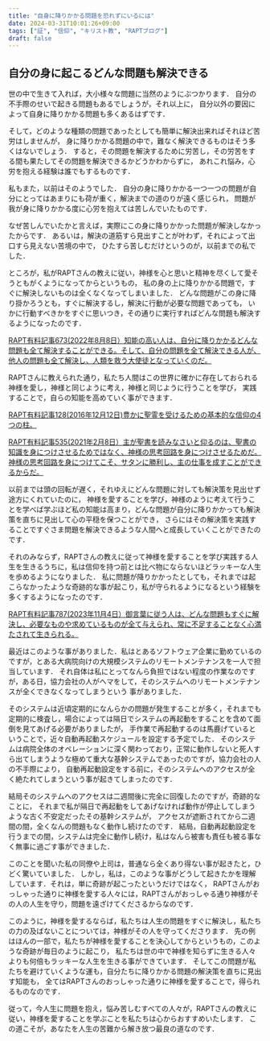 ```yaml
---
title: "自身に降りかかる問題を恐れずにいるには"
date: 2024-03-31T10:01:26+09:00
tags: ["証", "信仰", "キリスト教", "RAPTブログ"]
draft: false
---
```


## 自分の身に起こるどんな問題も解決できる
世の中で生きて入れば，大小様々な問題に当然のようにぶつかります．
自分の不手際のせいで起きる問題もあるでしょうが，それ以上に，
自分以外の要因によって自身に降りかかる問題も多くあるはずです．

そして，どのような種類の問題であったとしても簡単に解決出来ればそれほど苦労はしませんが，
身に降りかかる問題の中で，難なく解決できるものはそう多くはないでしょう．
すると，その問題を解決するために労苦し，その労苦をする間も果たしてその問題を解決できるかどうかわからずに，
あれこれ悩み，心労を抱える経験は誰でもするものです．

私もまた，以前はそのようでした．
自分の身に降りかかる一つ一つの問題が自分にとってはあまりにも荷が重く，解決までの道のりが遠く感じられ，
問題が我が身に降りかかる度に心労を抱えては苦しんでいたものです．

なぜ苦しんでいたかと言えば，実際にこの身に降りかかった問題が解決しなかったからです．
あるいは，解決の道筋すら見出すことが叶わず，それによって出口すら見えない苦境の中で，
ひたすら苦しむだけというのが，以前までの私でした．

ところが，私がRAPTさんの教えに従い，神様を心と思いと精神を尽くして愛そうともがくようになってからというもの，
私の身の上に降りかかる問題で，すぐに解決しないものは全くなくなってしまいました．
どんな問題がこの身に降り掛かろうとも，すぐに解決するし，解決に行動が必要な問題であっても，
いかに行動すべきかをすぐに思いつき，その通りに実行すればどんな問題も解決するようになったのです．

[RAPT有料記事673(2022年8月8日）知能の高い人は、自分に降りかかるどんな問題も全て解決することができる。そして、自分の問題を全て解決できる人が、他人の問題も全て解決し、人類を救う大使徒となっていくのだ。](https://rapt-neo.com/?p=57110)

RAPTさんに教えられた通り，私たち人間はこの世界に確かに存在しておられる神様を愛し，神様と同じように考え，神様と同じように行うことを学び，
実践することで，自らの知能を高めていく事ができます．

[RAPT有料記事128(2016年12月12日)豊かに聖霊を受けるための基本的な信仰の4つの柱。](https://rapt-neo.com/?p=41313)

[RAPT有料記事535(2021年2月8日）主が聖書を読みなさいと仰るのは、聖書の知識を身につけさせるためではなく、神様の思考回路を身につけさせるためだ。神様の思考回路を身につけてこそ、サタンに勝利し、主の仕事を成すことができるからだ。](https://rapt-neo.com/?p=54418)

以前までは頭の回転が遅く，それゆえにどんな問題に対しても解決策を見出せず途方にくれていたのに，
神様を愛することを学び，神様のように考えて行うことを学べば学ぶほど私の知能は高まり，どんな問題が自分に降りかかっても解決策を直ちに見出して心の平穏を保つことができ，
さらにはその解決策を実践することですぐさま問題を解決できるような人間へと成長していくことができたのです．

それのみならず，RAPTさんの教えに従って神様を愛することを学び実践する人生を生きるうちに，私は信仰を持つ前とは比べ物にならないほどラッキーな人生を歩めるようになりました．
私に問題が降りかかったとしても，それまでは起こらなかったような奇跡的な事が起こり，私が守られるようになるという経験を多くするようになったのです．

[RAPT有料記事787(2023年11月4日）御言葉に従う人は、どんな問題もすぐに解決し、必要なものや求めているものが全て与えられ、常に不足することなく心満たされて生きられる。](https://rapt-neo.com/?p=59027)

最近はこのような事がありました．私はとあるソフトウェア企業に勤めているのですが，とある大病院向けの大規模システムのリモートメンテナンスを一人で担当しています．
それ自体は私にとってなんら負担ではない程度の作業なのですが，ある日，協力会社の人がヘマをして，そのシステムへのリモートメンテナンスが全くできなくなってしまうという
事がありました．

そのシステムは近頃定期的になんらかの問題が発生することが多く，それまでも定期的に検査し，場合によっては隔日でシステムの再起動をすることを含めて面倒を見てあげる必要がありましたが，
手作業で再起動するのは馬鹿げているということで，近々自動再起動スケジュールを設定する予定でした．
そのシステムは病院全体のオペレーションに深く関わっており，正常に動作しないと死人すら出てしまうような極めて重大な基幹システムであったのですが，協力会社の人の不手際により，
自動再起動設定をする前に，そのシステムへのアクセスが全く絶たれてしまうという事が起きてしまったのです．

結局そのシステムへのアクセスは二週間後に完全に回復したのですが，奇跡的なことに，
それまで私が隔日で再起動をしてあげなければ動作が停止してしまうような古く不安定だったその基幹システムが，
アクセスが遮断されてから二週間の間，全くなんの問題もなく動作し続けたのです．
結局，自動再起動設定を行うまでの間，システムは完全に動作し続け，私はなんら被害も責任も被る事なく無事に過ごす事ができました．

このことを聞いた私の同僚や上司は，普通なら全くあり得ない事が起きたと，ひどく驚いていました．
しかし，私は，このような事がどうして起きたかを理解しています．それは，単に奇跡が起こったというだけではなく，
RAPTさんがおっしゃった通りに神様を愛する人々には，RAPTさんがおっしゃる通り神様がその人の人生を守り，問題を遠ざけてくださるからなのです．

このように，神様を愛するならば，私たちは人生の問題をすぐに解決し，私たちの力の及ばないことについては，神様がその人を守ってくださります．
先の例はほんの一部で，私たちが神様を愛することを決心してからというもの，このような奇跡が毎日のように起こり，
私たちは世の中で神様を知らずに生きる人々よりも何倍もラッキーな人生を生きる事ができています．
そしてこの問題が私たちを避けていくような運も，自分たちに降りかかる問題の解決策を直ちに見出す知能も，
全てはRAPTさんのおっしゃった通りに神様を愛することで，得られるものなのです．

従って，今人生に問題を抱え，悩み苦しむすべての人々が，RAPTさんの教えに従い，神様を愛することを学ぶことを私たちは心からおすすめいたします．
この道こそが，あなたを人生の苦難から解き放つ最良の道なのです．